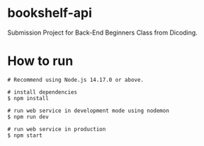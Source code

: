 # bookshelf-api

Submission Project for Back-End Beginners Class from Dicoding.

# How to run
 
```
# Recommend using Node.js 14.17.0 or above.

# install dependencies
$ npm install

# run web service in development mode using nodemon
$ npm run dev

# run web service in production
$ npm start
```
